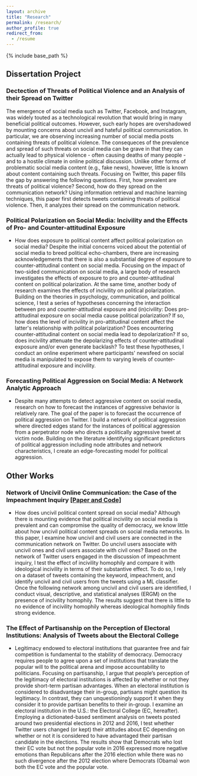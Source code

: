 ```yaml
---
layout: archive
title: "Research"
permalink: /research/
author_profile: true
redirect_from:
  - /resume
---
```


{% include base_path %}



## Dissertation Project

### Dectection of Threats of Political Violence and an Analysis of their Spread on Twitter

The emergence of social media such as Twitter, Facebook, and Instagram, was widely touted as a technological revolution that would bring in many beneficial political outcomes. However, such early hopes are overshadowed by mounting concerns about uncivil and hateful political communication. In particular, we are observing increasing number of social media posts containing threats of political violence. The consequeces of the prevalence and spread of such threats on social media can be grave in that they can actually lead to physical violence - often causing deaths of many people - and to a hostile climate in online political discussion. Unlike other forms of problematic social media content (e.g., fake news), however, little is known about content containing such threats. Focusing on Twitter, this paper fills the gap by answering the following questions. First, how prevalent are threats of political violence? Second, how do they spread on the communication network? Using information retrieval and machine learning techniques, this paper first detects tweets containing threats of political violence. Then, it analyzes their spread on the communication network.

### Political  Polarization  on  Social  Media:  Incivility  and  the  Effects  of  Pro-  and  Counter-attitudinal Exposure
* How does exposure to political content affect political polarization on social media? Despite the initial concerns voiced about the potential of social media to breed political echo-chambers, there are increasing acknowledgements that there is also a substantial degree of exposure to counter-attitudinal content on social media. Focusing on the impact of two-sided communication on social media, a large body of research investigates the effects of exposure to pro and counter-attitudinal content on political polarization. At the same time, another body of research examines the effects of incivility on political polarization. Building on the theories in psychology, communication, and political science, I test a series of hypotheses concerning the interaction between pro and counter-attitudinal exposure and (in)civility: Does pro-attitudinal exposure on social media cause political polarization? If so, how does the level of incivility in pro-attitudinal content affect the latter's relationship with political polarization? Does encountering counter-attitudinal content on social media lead to depolarization? If so, does incivility attenuate the depolarizing effects of counter-attitudinal exposure and/or even generate backlash? To test these hypotheses, I conduct an online experiment where participants' newsfeed on social media is manipulated to expose them to varying levels of counter-attitudinal exposure and incivility. 

### Forecasting Political Aggression on Social Media: A Network Analytic Approach
* Despite many attempts to detect aggressive content on social media, research on how to forecast the instances of aggressive behavior is relatively rare. The goal of the paper is to forecast the occurrence of political aggression on Twitter. I build a network of political aggression where directed edges stand for the instances of political aggression from a perpetrator node who directs a politically aggressive tweet at victim node. Building on the literature identifying significant predictors of political aggression including node attributes and network characteristics, I create an edge-forecasting model for political aggression.

## Other Works

### Network of Uncivil Online Communication: the Case of the Impeachment Inquiry  [[Paper and Code]](https://github.com/taegyoon-kim/Course-Project-SoDA502-STAT597)

* How does uncivil political content spread on social media? Although there is mounting evidence that political incivility on social media is prevalent and can compromise the quality of democracy, we know little about how uncivil political content spreads on social media networks. In this paper, I examine how uncivil and civil users are connected in the communication network on Twitter. Do uncivil users associate with uncivil ones and civil users associate with civil ones? Based on the network of Twitter users engaged in the discussion of impeachment inquiry, I test the effect of incivility homophily and compare it with ideological incivility in terms of their substantive effect. To do so, I rely on a dataset of tweets containing the keyword, impeachment, and identify uncivil and civil users from the tweets using a ML classifier. Once the following network among uncivil and civil users are identified, I conduct visual, descriptive, and statistical analyses (ERGM) on the presence of incivility homophily. The results suggest that there is little to no evidence of incivility homophily whereas ideological homophily finds strong evidence.

### The Effect of Partisanship on the Perception of Electoral Institutions: Analysis of Tweets about the Electoral College
* Legitimacy endowed to electoral institutions that guarantee free and fair competition is fundamental to the stability of democracy. Democracy requires people to agree upon a set of institutions that translate the popular will to the political arena and impose accountability to politicians. Focusing on partisanship, I argue that people’s perception of the legitimacy of electoral institutions is affected by whether or not they provide short-term partisan advantages. When an electoral institution is considered to disadvantage their in-group, partisans might question its legitimacy. In contrast, they can unquestioningly support it when they consider it to provide partisan benefits to their in-group. I examine an electoral institution in the U.S.: the Electoral College (EC, hereafter). Employing a dictionated-based sentiment analysis on tweets posted around two presidential elections in 2012 and 2016, I test whether Twitter users changed (or kept) their attitudes about EC depending on whether or not it is considered to have advantaged their partisan candidate in the elections. The results show that Democrats who lost their EC vote but not the popular vote in 2016 expressed more negative emotions than Republicans after the 2016 election while there was no such divergence after the 2012 election where Democrats (Obama) won both the EC vote and the popular vote.
